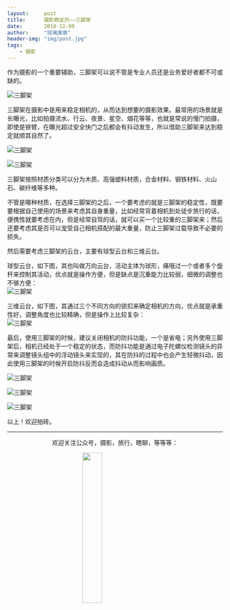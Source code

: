 ```yaml
---
layout:     post
title:      摄影稳定剂——三脚架
date:       2018-12-09
author:     "琉璃康康"
header-img: "img/post.jpg"
tags:
    - 摄影
---
```


<style>
img{
  display:block;
  margin:0
  auto;
}
</style>

<meta name="referrer" content="never">

作为摄影的一个重要辅助，三脚架可以说不管是专业人员还是业务爱好者都不可或缺的。

![三脚架][1]

三脚架在摄影中是用来稳定相机的，从而达到想要的摄影效果。最常用的场景就是长曝光，比如拍摄流水、行云、夜景、星空、烟花等等，也就是常说的慢门拍摄，即使是铁臂，在曝光超过安全快门之后都会有抖动发生，所以借助三脚架来达到稳定就顺其自然了。

![三脚架][2]

![三脚架][6]

三脚架按照材质分类可以分为木质、高强塑料材质，合金材料、钢铁材料、火山石、碳纤维等多种。

不管是哪种材质，在选择三脚架的之后，一个要考虑的就是三脚架的稳定性，既要要根据自己使用的场景来考虑其自身重量，比如经常背着相机到处徒步旅行的话，便携性就要考虑在内，但是经常自驾的话，就可以买一个比较重的三脚架来；然后还要考虑其是否可以宠受自己相机搭配的最大重量，防止三脚架过载导致不必要的损失。

然后需要考虑三脚架的云台，主要有球型云台和三维云台。

球型云台，如下图，其也叫做万向云台，活动主体为球形，痛哦过一个或者多个旋杆来控制其活动，优点就是操作方便，但是缺点是沉重能力比较弱，细微的调整也不够方便：
![三脚架][10]

三维云台，如下图，其通过三个不同方向的锁扣来确定相机的方向，优点就是承重性好，调整角度也比较精确，但是操作上比较复杂：
![三脚架][11]

最后，使用三脚架的时候，建议关闭相机的防抖功能，一个是省电；另外使用三脚架后，相机已经处于一个稳定的状态，而防抖功能是通过电子陀螺仪检测镜头的异常来调整镜头组中的浮动镜头来实现的，其在防抖的过程中也会产生轻微抖动，因此使用三脚架的时候开启防抖反而会造成抖动从而影响画质。

![三脚架][7]

![三脚架][8]

![三脚架][9]

以上！欢迎拍砖。

------------
<p align="center">欢迎关注公众号，摄影，旅行，瞎聊，等等等：</p>
<img src="https://mmbiz.qpic.cn/mmbiz_jpg/QqiaFS6NT0eD1g2UjYu4VfCGHmbhgVqOAnNnJQfN7ZhRVUCopYOsfpPtIEB95VNEqu8trAxJXzGDg01ka6z6wzQ/0?wx_fmt=jpeg" width="30%" />

  [1]: https://mmbiz.qpic.cn/mmbiz_jpg/QqiaFS6NT0eBaUcfPtQIjuRjpWvjkF9yb1ohVIZ5eXp3Sh2cHbgTSITn2bet8kiauPIwiaNBDNFPvGyPcIFcOn1nw/0?wx_fmt=jpeg
  [2]: https://mmbiz.qpic.cn/mmbiz_jpg/QqiaFS6NT0eBaUcfPtQIjuRjpWvjkF9yboEPsOHJFW5DqF8Ts88o3gMn7Sec5AClicqXlGvno6c6z6Z0rUVyJbFw/0?wx_fmt=jpeg
  [3]: https://mmbiz.qpic.cn/mmbiz_jpg/QqiaFS6NT0eBaUcfPtQIjuRjpWvjkF9ybVMYGmlL9hq6amPKTDeAzmQ7efuj5aIyGdsK9txnMaytj0KWP3Q08sQ/0?wx_fmt=jpeg
  [4]: https://mmbiz.qpic.cn/mmbiz_jpg/QqiaFS6NT0eBaUcfPtQIjuRjpWvjkF9yb3IGBnyqIGiaeSxRm1kDWq3rC8yNRKUckfNGjib0K05hEApIKVRgjtFnA/0?wx_fmt=jpeg
  [5]: https://mmbiz.qpic.cn/mmbiz_jpg/QqiaFS6NT0eBaUcfPtQIjuRjpWvjkF9yb08VUjoNicuznWxjfPm3E6MsA6ynwrufkSiabX9j9yDVHXydpXaeBs5xw/0?wx_fmt=jpeg
  [6]: https://mmbiz.qpic.cn/mmbiz_jpg/QqiaFS6NT0eBaUcfPtQIjuRjpWvjkF9ybhT0ApLobDhice1NVth2ThdgSicWuXI7lfL0OvGP4gia5xzqElPFqibQ3xA/0?wx_fmt=jpeg
  [7]: https://mmbiz.qpic.cn/mmbiz_jpg/QqiaFS6NT0eBaUcfPtQIjuRjpWvjkF9ybyXKUqtiauibPsne9GibGRtInRxvfjcmfqDyDQBGs4A4qA3icd69e4picIGQ/0?wx_fmt=jpeg
  [8]: https://mmbiz.qpic.cn/mmbiz_jpg/QqiaFS6NT0eCicvlGs94wcfS4bHyIsf4Bvvt3aKmYmXhnr7sWx7w3QhFjkWKryYxdyyvIhN1cajhn8h5U9MbE1qw/0?wx_fmt=jpeg
  [9]: https://mmbiz.qpic.cn/mmbiz_jpg/QqiaFS6NT0eBaUcfPtQIjuRjpWvjkF9ybVHlSn3o8xFYYpBxLTzOTluUMMp4hELX3VriagWDEPZJsXRHwy4jW6yg/0?wx_fmt=jpeg
  [10]: https://mmbiz.qpic.cn/mmbiz_png/QqiaFS6NT0eBaUcfPtQIjuRjpWvjkF9ybKUZ920TGM7h71mpzF7EQLzy3j00jsxerZnpYHK1lFlyHiaGqleu4icgQ/0?wx_fmt=png
  [11]: https://mmbiz.qpic.cn/mmbiz_png/QqiaFS6NT0eBaUcfPtQIjuRjpWvjkF9yb7RhhnhdHQ66IuexiaEANBr6g4hPOdnSnsz2WaJpj2RtPw1vFU1129Hg/0?wx_fmt=png


